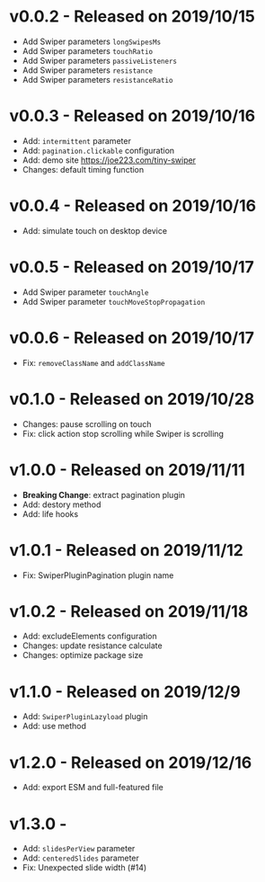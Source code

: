 # v0.0.2 - Released on 2019/10/15

- Add Swiper parameters `longSwipesMs`
- Add Swiper parameters `touchRatio`
- Add Swiper parameters `passiveListeners`
- Add Swiper parameters `resistance`
- Add Swiper parameters `resistanceRatio`

# v0.0.3 - Released on 2019/10/16

- Add: `intermittent` parameter
- Add: `pagination.clickable` configuration
- Add: demo site https://joe223.com/tiny-swiper
- Changes: default timing function

# v0.0.4 - Released on 2019/10/16

- Add: simulate touch on desktop device

# v0.0.5 - Released on 2019/10/17

- Add Swiper parameter `touchAngle`
- Add Swiper parameter `touchMoveStopPropagation`

# v0.0.6 - Released on 2019/10/17

- Fix: `removeClassName` and `addClassName`

# v0.1.0 - Released on 2019/10/28

- Changes: pause scrolling on touch
- Fix: click action stop scrolling while Swiper is scrolling

# v1.0.0 - Released on 2019/11/11

- **Breaking Change**: extract pagination plugin
- Add: destory method
- Add: life hooks

# v1.0.1 - Released on 2019/11/12

- Fix: SwiperPluginPagination plugin name

# v1.0.2 - Released on 2019/11/18

- Add: excludeElements configuration
- Changes: update resistance calculate
- Changes: optimize package size

# v1.1.0 - Released on 2019/12/9

- Add: `SwiperPluginLazyload` plugin
- Add: use method

# v1.2.0 - Released on 2019/12/16

- Add: export ESM and full-featured file

# v1.3.0 -

- Add: `slidesPerView` parameter
- Add: `centeredSlides` parameter
- Fix: Unexpected slide width (#14)
